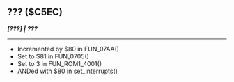## ??? ($C5EC)
___[???] | ???___

---

- Incremented by $80 in FUN_07AA()
- Set to $81 in FUN_0705()
- Set to 3 in FUN_ROM1_4001()
- ANDed with $80 in set_interrupts()